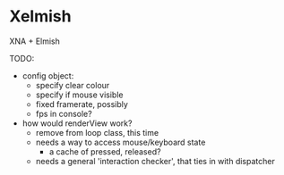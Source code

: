 # Xelmish

XNA + Elmish

TODO:

- config object:
  - specify clear colour
  - specify if mouse visible
  - fixed framerate, possibly
  - fps in console?
- how would renderView work?
  - remove from loop class, this time
  - needs a way to access mouse/keyboard state
    - a cache of pressed, released?
  - needs a general 'interaction checker', that ties in with dispatcher
